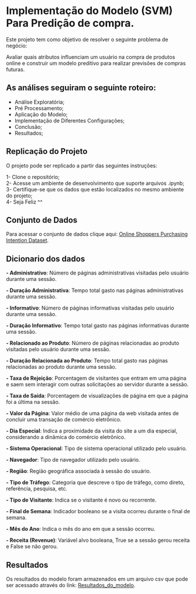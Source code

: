 # Implementação do Modelo (SVM) Para Predição de compra. 

Este projeto tem como objetivo de resolver o seguinte problema de negócio:

Avaliar quais atributos influenciam um usuário na compra de produtos online e construir um modelo preditivo para realizar previsões de compras futuras.

## As análises seguiram o seguinte roteiro:

- Análise Exploratória;
- Pré Processamento;
- Aplicação do Modelo;
- Implementação de Diferentes Configurações;
- Conclusão;
- Resultados;


## Replicação do Projeto

O projeto pode ser replicado a partir das seguintes instruções:

1- Clone o repositório;  
2- Acesse um ambiente de desenvolvimento que suporte arquivos .ipynb;  
3- Certifique-se que os dados que estão localizados no mesmo ambiente do projeto;  
4- Seja Feliz ^^

## Conjunto de Dados

Para acessar o conjunto de dados clique aqui: [Online Shoppers Purchasing Intention Dataset](https://archive.ics.uci.edu/ml/datasets/Online+Shoppers+Purchasing+Intention+Dataset).

## Dicionario dos dados

**- Administrativo**: Número de páginas administrativas visitadas pelo usuário durante uma sessão.

**- Duração Administrativa**: Tempo total gasto nas páginas administrativas durante uma sessão.

**- Informativo**: Número de páginas informativas visitadas pelo usuário durante uma sessão.

**- Duração Informativo**: Tempo total gasto nas páginas informativas durante uma sessão.

**- Relacionado ao Produto**: Número de páginas relacionadas ao produto visitadas pelo usuário durante uma sessão.

**- Duração Relacionada ao Produto**: Tempo total gasto nas páginas relacionadas ao produto durante uma sessão.

**- Taxa de Rejeição**: Porcentagem de visitantes que entram em uma página e saem sem interagir com outras solicitações ao servidor durante a sessão.

**- Taxa de Saída**: Porcentagem de visualizações de página em que a página foi a última na sessão.

**- Valor da Página**: Valor médio de uma página da web visitada antes de concluir uma transação de comércio eletrônico.

**- Dia Especial**: Indica a proximidade da visita do site a um dia especial, considerando a dinâmica do comércio eletrônico.

**- Sistema Operacional**: Tipo de sistema operacional utilizado pelo usuário.

**- Navegador**: Tipo de navegador utilizado pelo usuário.

**- Região**: Região geográfica associada à sessão do usuário.

**- Tipo de Tráfego**: Categoria que descreve o tipo de tráfego, como direto, referência, pesquisa, etc.

**- Tipo de Visitante**: Indica se o visitante é novo ou recorrente.

**- Final de Semana**: Indicador booleano se a visita ocorreu durante o final de semana.

**- Mês do Ano**: Indica o mês do ano em que a sessão ocorreu.

**- Receita (Revenue)**: Variável alvo booleana, True se a sessão gerou receita e False se não gerou.


## Resultados
Os resultados do modelo foram armazenados em um arquivo csv que pode ser acessado através do link: [Resultados_do_modelo](dados/online_shoppers_intention.csv).


